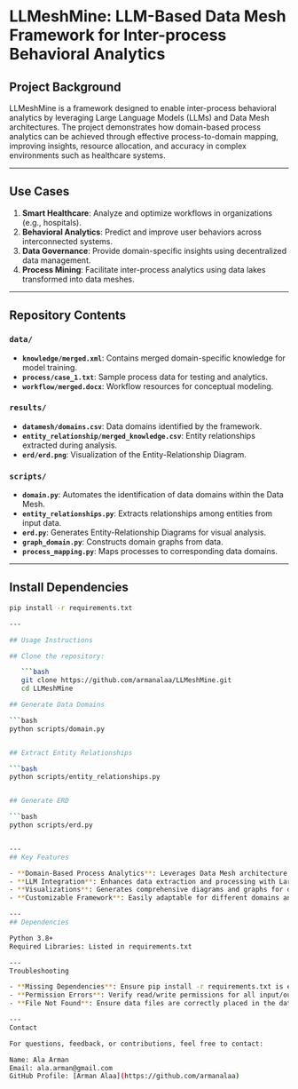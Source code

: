 # LLMeshMine: LLM-Based Data Mesh Framework for Inter-process Behavioral Analytics

## Project Background
LLMeshMine is a framework designed to enable inter-process behavioral analytics by leveraging Large Language Models (LLMs) and Data Mesh architectures. The project demonstrates how domain-based process analytics can be achieved through effective process-to-domain mapping, improving insights, resource allocation, and accuracy in complex environments such as healthcare systems.

---

## Use Cases
1. **Smart Healthcare**: Analyze and optimize workflows in organizations (e.g., hospitals).
2. **Behavioral Analytics**: Predict and improve user behaviors across interconnected systems.
3. **Data Governance**: Provide domain-specific insights using decentralized data management.
4. **Process Mining**: Facilitate inter-process analytics using data lakes transformed into data meshes.

---

## Repository Contents

### `data/`
- **`knowledge/merged.xml`**: Contains merged domain-specific knowledge for model training.
- **`process/case_1.txt`**: Sample process data for testing and analytics.
- **`workflow/merged.docx`**: Workflow resources for conceptual modeling.

### `results/`
- **`datamesh/domains.csv`**: Data domains identified by the framework.
- **`entity_relationship/merged_knowledge.csv`**: Entity relationships extracted during analysis.
- **`erd/erd.png`**: Visualization of the Entity-Relationship Diagram.

### `scripts/`
- **`domain.py`**: Automates the identification of data domains within the Data Mesh.
- **`entity_relationships.py`**: Extracts relationships among entities from input data.
- **`erd.py`**: Generates Entity-Relationship Diagrams for visual analysis.
- **`graph_domain.py`**: Constructs domain graphs from data.
- **`process_mapping.py`**: Maps processes to corresponding data domains.

---

## Install Dependencies

```bash
pip install -r requirements.txt

---

## Usage Instructions

## Clone the repository:

   ```bash
   git clone https://github.com/armanalaa/LLMeshMine.git
   cd LLMeshMine

## Generate Data Domains

```bash
python scripts/domain.py


## Extract Entity Relationships

```bash
python scripts/entity_relationships.py


## Generate ERD

```bash
python scripts/erd.py


---
## Key Features

- **Domain-Based Process Analytics**: Leverages Data Mesh architecture for granular process analytics.
- **LLM Integration**: Enhances data extraction and processing with Large Language Models.
- **Visualizations**: Generates comprehensive diagrams and graphs for domain insights.
- **Customizable Framework**: Easily adaptable for different domains and datasets.

---
## Dependencies

Python 3.8+
Required Libraries: Listed in requirements.txt

---
Troubleshooting

- **Missing Dependencies**: Ensure pip install -r requirements.txt is executed before running scripts
- **Permission Errors**: Verify read/write permissions for all input/output directories
- **File Not Found**: Ensure data files are correctly placed in the data/ directory

---
Contact

For questions, feedback, or contributions, feel free to contact:

Name: Ala Arman
Email: ala.arman@gmail.com
GitHub Profile: [Arman Alaa](https://github.com/armanalaa)









